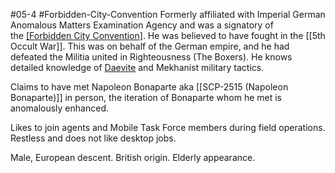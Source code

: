 #05-4 #Forbidden-City-Convention 
Formerly affiliated with Imperial German Anomalous Matters Examination Agency and was a signatory of the [[Forbidden City Convention]](https://scp-wiki.wikidot.com/wrong-proposal). He was believed to have fought in the [[5th Occult War]]. This was on behalf of the German empire, and he had defeated the Militia united in Righteousness (The Boxers). He knows detailed knowledge of [Daevite](https://scp-wiki.wikidot.com/scp-140) and Mekhanist military tactics.

Claims to have met Napoleon Bonaparte aka [[SCP-2515 (Napoleon Bonaparte)]] in person, the iteration of Bonaparte whom he met is anomalously enhanced.

Likes to join agents and Mobile Task Force members during field operations. Restless and does not like desktop jobs.

Male, European descent. British origin. Elderly appearance.